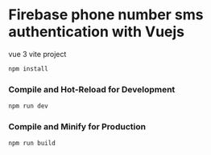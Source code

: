 # Firebase phone number sms authentication with Vuejs 

vue 3 vite project


```sh
npm install
```

### Compile and Hot-Reload for Development

```sh
npm run dev
```

### Compile and Minify for Production

```sh
npm run build
```

